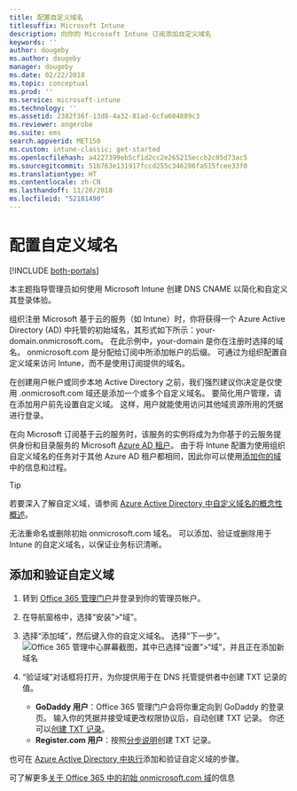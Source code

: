 ```yaml
---
title: 配置自定义域名
titlesuffix: Microsoft Intune
description: 向你的 Microsoft Intune 订阅添加自定义域名
keywords: ''
author: dougeby
ms.author: dougeby
manager: dougeby
ms.date: 02/22/2018
ms.topic: conceptual
ms.prod: ''
ms.service: microsoft-intune
ms.technology: ''
ms.assetid: 2382f36f-13d8-4a32-81ad-6cfa604889c3
ms.reviewer: angerobe
ms.suite: ems
search.appverid: MET150
ms.custom: intune-classic; get-started
ms.openlocfilehash: a4227399eb5cf1d2cc2e265215eccb2c05d73ac5
ms.sourcegitcommit: 51b763e131917fccd255c346286fa515fcee33f0
ms.translationtype: HT
ms.contentlocale: zh-CN
ms.lasthandoff: 11/20/2018
ms.locfileid: "52181490"
---
```

# <a name="configure-a-custom-domain-name"></a>配置自定义域名

[!INCLUDE [both-portals](./includes/note-for-both-portals.md)]

本主题指导管理员如何使用 Microsoft Intune 创建 DNS CNAME 以简化和自定义其登录体验。

组织注册 Microsoft 基于云的服务（如 Intune）时，你将获得一个 Azure Active Directory (AD) 中托管的初始域名，其形式如下所示：your-domain.onmicrosoft.com。 在此示例中，your-domain 是你在注册时选择的域名。 onmicrosoft.com 是分配给订阅中所添加帐户的后缀。 可通过为组织配置自定义域来访问 Intune，而不是使用订阅提供的域名。

在创建用户帐户或同步本地 Active Directory 之前，我们强烈建议你决定是仅使用 .onmicrosoft.com 域还是添加一个或多个自定义域名。 要简化用户管理，请在添加用户前先设置自定义域。 这样，用户就能使用访问其他域资源所用的凭据进行登录。

在向 Microsoft 订阅基于云的服务时，该服务的实例将成为为你基于的云服务提供身份和目录服务的 Microsoft [Azure AD 租户](http://technet.microsoft.com/library/jj573650.aspx#BKMK_WhatIsAnAzureADTenant)。 由于将 Intune 配置为使用组织自定义域名的任务对于其他 Azure AD 租户都相同，因此你可以使用[添加你的域](https://azure.microsoft.com/documentation/articles/active-directory-add-domain/)中的信息和过程。

> [!TIP]
> 若要深入了解自定义域，请参阅 [Azure Active Directory 中自定义域名的概念性概述](https://azure.microsoft.com/documentation/articles/active-directory-add-domain-concepts/)。

无法重命名或删除初始 onmicrosoft.com 域名。 可以添加、验证或删除用于 Intune 的自定义域名，以保证业务标识清晰。

## <a name="to-add-and-verify-your-custom-domain"></a>添加和验证自定义域

1. 转到 [Office 365 管理门户](https://portal.office.com/Admin/Default.aspx)并登录到你的管理员帐户。

2. 在导航窗格中，选择“安装”&gt;“域”。

3. 选择“添加域”，然后键入你的自定义域名。 选择“下一步”。
   ![Office 365 管理中心屏幕截图，其中已选择“设置”>“域”，并且正在添加新域名](./media/domain-custom-add.png)
4. “验证域”对话框将打开，为你提供用于在 DNS 托管提供者中创建 TXT 记录的值。
    - **GoDaddy 用户**：Office 365 管理门户会将你重定向到 GoDaddy 的登录页。 输入你的凭据并接受域更改权限协议后，自动创建 TXT 记录。 你还可以[创建 TXT 记录](https://support.office.com/article/Create-DNS-records-at-GoDaddy-for-Office-365-f40a9185-b6d5-4a80-bb31-aa3bb0cab48a)。
    - **Register.com 用户**：按照[分步说明](https://support.office.com/article/Create-DNS-records-at-Register-com-for-Office-365-55bd8c38-3316-48ae-a368-4959b2c1684e#BKMK_verify)创建 TXT 记录。

也可在 [Azure Active Directory 中执行](https://azure.microsoft.com/documentation/articles/active-directory-add-domain/)添加和验证自定义域的步骤。

可了解更多[关于 Office 365 中的初始 onmicrosoft.com 域](https://support.office.com/article/About-your-initial-onmicrosoft-com-domain-in-Office-365-B9FC3018-8844-43F3-8DB1-1B3A8E9CFD5A)的信息
